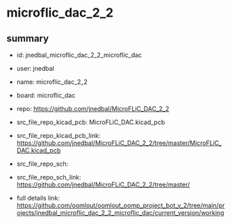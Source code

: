 # microflic_dac_2_2
 
## summary 
* id: jnedbal_microflic_dac_2_2_microflic_dac
* user: jnedbal
* name: microflic_dac_2_2
* board: microflic_dac
* repo: https://github.com/jnedbal/MicroFLiC_DAC_2_2
* src_file_repo_kicad_pcb: MicroFLiC_DAC.kicad_pcb
* src_file_repo_kicad_pcb_link: https://github.com/jnedbal/MicroFLiC_DAC_2_2/tree/master/MicroFLiC_DAC.kicad_pcb


* src_file_repo_sch: 
* src_file_repo_sch_link: https://github.com/jnedbal/MicroFLiC_DAC_2_2/tree/master/
* full details link: https://github.com/oomlout/oomlout_oomp_project_bot_v_2/tree/main/projects/jnedbal_microflic_dac_2_2_microflic_dac/current_version/working  







